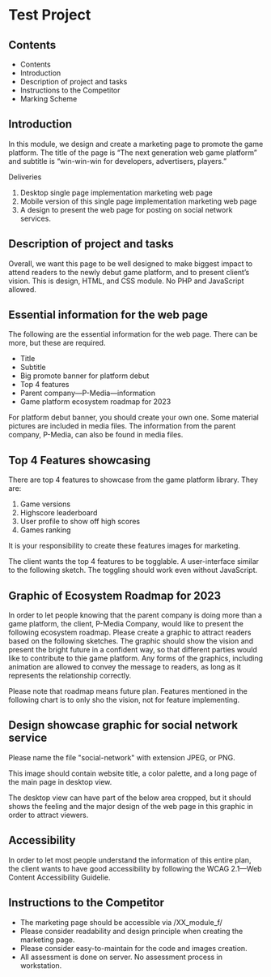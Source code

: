 # Test Project

## Contents

- Contents
- Introduction
- Description of project and tasks
- Instructions to the Competitor
- Marking Scheme

## Introduction

In this module, we design and create a marketing page to promote the game platform. The title of the page is
“The next generation web game platform” and subtitle is “win-win-win for developers, advertisers, players.”

Deliveries

1. Desktop single page implementation marketing web page
2. Mobile version of this single page implementation marketing web page
3. A design to present the web page for posting on social network services.

## Description of project and tasks

Overall, we want this page to be well designed to make biggest impact to attend readers to the newly debut
game platform, and to present client’s vision. This is design, HTML, and CSS module. No PHP and JavaScript
allowed.

## Essential information for the web page

The following are the essential information for the web page. There can be more, but these are required.

- Title
- Subtitle
- Big promote banner for platform debut
- Top 4 features
- Parent company—P-Media—information
- Game platform ecosystem roadmap for 2023

For platform debut banner, you should create your own one. Some material pictures are included in media files.
The information from the parent company, P-Media, can also be found in media files.

## Top 4 Features showcasing

There are top 4 features to showcase from the game platform library. They are:

1. Game versions
2. Highscore leaderboard
3. User profile to show off high scores
4. Games ranking

It is your responsibility to create these features images for marketing.

The client wants the top 4 features to be togglable. A user-interface similar to the following sketch. The toggling
should work even without JavaScript.

## Graphic of Ecosystem Roadmap for 2023

In order to let people knowing that the parent company is doing more than a game platform, the client, P-Media
Company, would like to present the following ecosystem roadmap. Please create a graphic to attract readers
based on the following sketches. The graphic should show the vision and present the bright future in a confident
way, so that different parties would like to contribute to thie game platform. Any forms of the graphics,
including animation are allowed to convey the message to readers, as long as it represents the relationship
correctly.

Please note that roadmap means future plan. Features mentioned in the following chart is to only sho the vision,
not for feature implementing.

## Design showcase graphic for social network service

Please name the file "social-network" with extension JPEG, or PNG.

This image should contain website title, a color palette, and a long page of the main page in desktop view.

The desktop view can have part of the below area cropped, but it should shows the feeling and the major design
of the web page in this graphic in order to attract viewers.

## Accessibility

In order to let most people understand the information of this entire plan, the client wants to have good
accessibility by following the WCAG 2.1—Web Content Accessibility Guidelie.

## Instructions to the Competitor

- The marketing page should be accessible via /XX_module_f/
- Please consider readability and design principle when creating the marketing page.
- Please consider easy-to-maintain for the code and images creation.
- All assessment is done on server. No assessment process in workstation.
